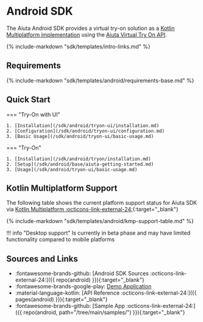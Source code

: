 # Android SDK

The Aiuta Android SDK provides a virtual try-on solution as a [Kotlin Multiplatform implementation](#kotlin-multiplatform-support) using the [Aiuta Virtual Try On API](/api/try-on/index.md).

{% include-markdown "sdk/templates/intro-links.md" %}

## Requirements

{% include-markdown "sdk/templates/android/requirements-base.md" %}

## Quick Start

=== "Try-On with UI"

    1. [Installation](/sdk/android/tryon-ui/installation.md)
    2. [Configuration](/sdk/android/tryon-ui/configuration.md)
    3. [Basic Usage](/sdk/android/tryon-ui/basic-usage.md)

=== "Try-On"

    1. [Installation](/sdk/android/tryon/installation.md)
    2. [Setup](/sdk/android/base/aiuta-getting-started.md)
    3. [Usage](/sdk/android/tryon-ui/basic-usage.md)

## Kotlin Multiplatform Support

The following table shows the current platform support status for Aiuta SDK via [Kotlin Multiplatform :octicons-link-external-24:](https://www.jetbrains.com/kotlin-multiplatform/){:target="_blank"}

{% include-markdown "sdk/templates/android/kmp-support-table.md" %}

!!! info "Desktop support"
    Is currently in beta phase and may have limited functionality compared to mobile platforms

## Sources and Links

<div class="grid cards" markdown>

- :fontawesome-brands-github: [Android SDK Sources :octicons-link-external-24:]({{ repo(android) }}){:target="_blank"}
- :fontawesome-brands-google-play: [Demo Application](/sdk/demo-apps.md)
- :material-language-kotlin: [API Reference :octicons-link-external-24:]({{ pages(android) }}){:target="_blank"}
- :fontawesome-brands-github: [Sample App :octicons-link-external-24:]({{ repo(android, path="/tree/main/samples/") }}){:target="_blank"}

</div>
